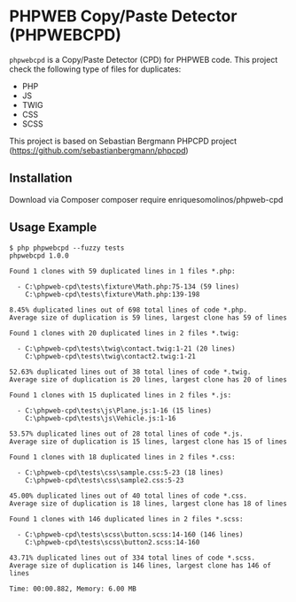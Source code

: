 # PHPWEB Copy/Paste Detector (PHPWEBCPD)

`phpwebcpd` is a Copy/Paste Detector (CPD) for PHPWEB code.
This project check the following type of files for duplicates:

- PHP
- JS
- TWIG
- CSS
- SCSS

This project is based on Sebastian Bergmann PHPCPD project (https://github.com/sebastianbergmann/phpcpd)

## Installation

Download via Composer composer require enriquesomolinos/phpweb-cpd

## Usage Example

```
$ php phpwebcpd --fuzzy tests
phpwebcpd 1.0.0

Found 1 clones with 59 duplicated lines in 1 files *.php:

  - C:\phpweb-cpd\tests\fixture\Math.php:75-134 (59 lines)
    C:\phpweb-cpd\tests\fixture\Math.php:139-198

8.45% duplicated lines out of 698 total lines of code *.php.
Average size of duplication is 59 lines, largest clone has 59 of lines

Found 1 clones with 20 duplicated lines in 2 files *.twig:

  - C:\phpweb-cpd\tests\twig\contact.twig:1-21 (20 lines)
    C:\phpweb-cpd\tests\twig\contact2.twig:1-21

52.63% duplicated lines out of 38 total lines of code *.twig.
Average size of duplication is 20 lines, largest clone has 20 of lines

Found 1 clones with 15 duplicated lines in 2 files *.js:

  - C:\phpweb-cpd\tests\js\Plane.js:1-16 (15 lines)
    C:\phpweb-cpd\tests\js\Vehicle.js:1-16

53.57% duplicated lines out of 28 total lines of code *.js.
Average size of duplication is 15 lines, largest clone has 15 of lines

Found 1 clones with 18 duplicated lines in 2 files *.css:

  - C:\phpweb-cpd\tests\css\sample.css:5-23 (18 lines)
    C:\phpweb-cpd\tests\css\sample2.css:5-23

45.00% duplicated lines out of 40 total lines of code *.css.
Average size of duplication is 18 lines, largest clone has 18 of lines

Found 1 clones with 146 duplicated lines in 2 files *.scss:

  - C:\phpweb-cpd\tests\scss\button.scss:14-160 (146 lines)
    C:\phpweb-cpd\tests\scss\button2.scss:14-160

43.71% duplicated lines out of 334 total lines of code *.scss.
Average size of duplication is 146 lines, largest clone has 146 of lines

Time: 00:00.882, Memory: 6.00 MB

```
